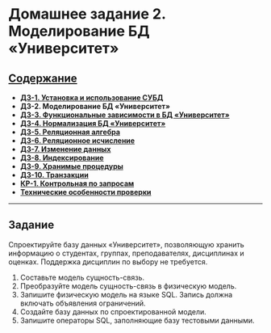 # Домашнее задание 2. Моделирование БД «Университет»

## [Содержание](./../README.md)

* [**ДЗ-1. Установка и использование СУБД**](./../HW_1)
* **ДЗ-2. Моделирование БД «Университет»**
* [**ДЗ-3. Функциональные зависимости в БД «Университет»**](./../HW_3)
* [**ДЗ-4. Нормализация БД «Университет»**](./../HW_4)
* [**ДЗ-5. Реляционная алгебра**](./../HW_5)
* [**ДЗ-6. Реляционное исчисление**](./../HW_6)
* [**ДЗ-7. Изменение данных**](./../HW_7)
* [**ДЗ-8. Индексирование**](./../HW_8)
* [**ДЗ-9. Хранимые процедуры**](./../HW_9)
* [**ДЗ-10. Транзакции**](./../HW_10)
* [**КР-1. Контрольная по запросам**](./../CW_1)
* [**Технические особенности проверки**](./../Technical_specifics.md)

---

## Задание

Спроектируйте базу данных «Университет», позволяющую хранить информацию о студентах, группах, преподавателях,
дисциплинах и оценках. Поддержка дисциплин по выбору не требуется.

1. Составьте модель сущность-связь.
2. Преобразуйте модель сущность-связь в физическую модель.
3. Запишите физическую модель на языке SQL. Запись должна включать объявления ограничений.
4. Создайте базу данных по спроектированной модели.
5. Запишите операторы SQL, заполняющие базу тестовыми данными.
